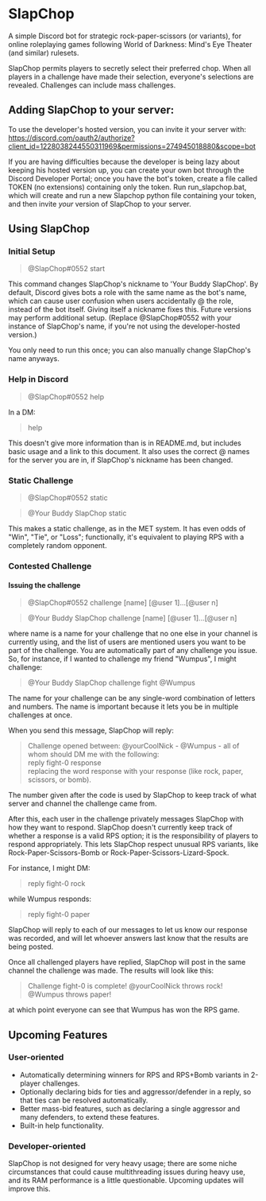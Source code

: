 # SlapChop
A simple Discord bot for strategic rock-paper-scissors (or variants), for online roleplaying games following World of Darkness: Mind's Eye Theater (and similar) rulesets.

SlapChop permits players to secretly select their preferred chop. When all players in a challenge have made their selection, everyone's selections are revealed. Challenges can include mass challenges.

## Adding SlapChop to your server:
To use the developer's hosted version, you can invite it your server with:
https://discord.com/oauth2/authorize?client_id=1228038244550311969&permissions=274945018880&scope=bot

If you are having difficulties because the developer is being lazy about keeping his hosted version up, you can create your own bot through the Discord Developer Portal; once you have the bot's token, create a file called TOKEN (no extensions) containing only the token. Run run_slapchop.bat, which will create and run a new Slapchop python file containing your token, and then invite *your* version of SlapChop to your server.

## Using SlapChop

### Initial Setup
> @SlapChop#0552 start

This command changes SlapChop's nickname to 'Your Buddy SlapChop'. By default, Discord gives bots a role with the same name as the bot's name, which can cause user confusion when users accidentally @ the role, instead of the bot itself. Giving itself a nickname fixes this. Future versions may perform additional setup. (Replace @SlapChop#0552 with your instance of SlapChop's name, if you're not using the developer-hosted version.)

You only need to run this once; you can also manually change SlapChop's name anyways. 

### Help in Discord
> @SlapChop#0552 help

In a DM: 
> help

This doesn't give more information than is in README.md, but includes basic usage and a link to this document. It also uses the correct @ names for the server you are in, if SlapChop's nickname has been changed. 

### Static Challenge
> @SlapChop#0552 static

> @Your Buddy SlapChop static

This makes a static challenge, as in the MET system. It has even odds of "Win", "Tie", or "Loss"; functionally, it's equivalent to playing RPS with a completely random opponent. 

### Contested Challenge
#### Issuing the challenge
> @SlapChop#0552 challenge [name] [@user 1]...[@user n]

> @Your Buddy SlapChop challenge [name] [@user 1]...[@user n]

where name is a name for your challenge that no one else in your channel is currently using, and the list of users are mentioned users you want to be part of the challenge. You are automatically part of any challenge you issue. So, for instance, if I wanted to challenge my friend "Wumpus", I might challenge: 

> @Your Buddy SlapChop challenge fight @Wumpus

The name for your challenge can be any single-word combination of letters and numbers. The name is important because it lets you be in multiple challenges at once. 

When you send this message, SlapChop will reply: 

> Challenge opened between: @yourCoolNick - @Wumpus - all of whom should DM me with the following:  
> reply fight-0 response  
> replacing the word response with your response (like rock, paper, scissors, or bomb).

The number given after the code is used by SlapChop to keep track of what server and channel the challenge came from. 

After this, each user in the challenge privately messages SlapChop with how they want to respond. SlapChop doesn't currently keep track of whether a response is a valid RPS option; it is the responsibility of players to respond appropriately. This lets SlapChop respect unusual RPS variants, like Rock-Paper-Scissors-Bomb or Rock-Paper-Scissors-Lizard-Spock. 

For instance, I might DM: 
> reply fight-0 rock

while Wumpus responds:
> reply fight-0 paper

SlapChop will reply to each of our messages to let us know our response was recorded, and will let whoever answers last know that the results are being posted. 

Once all challenged players have replied, SlapChop will post in the same channel the challenge was made. The results will look like this: 
> Challenge fight-0 is complete! @yourCoolNick throws rock! @Wumpus throws paper!

at which point everyone can see that Wumpus has won the RPS game. 

## Upcoming Features
### User-oriented
* Automatically determining winners for RPS and RPS+Bomb variants in 2-player challenges.
* Optionally declaring bids for ties and aggressor/defender in a reply, so that ties can be resolved automatically. 
* Better mass-bid features, such as declaring a single aggressor and many defenders, to extend these features.
* Built-in help functionality. 

### Developer-oriented
SlapChop is not designed for very heavy usage; there are some niche circumstances that could cause multithreading issues during heavy use, and its RAM performance is a little questionable. Upcoming updates will improve this. 

